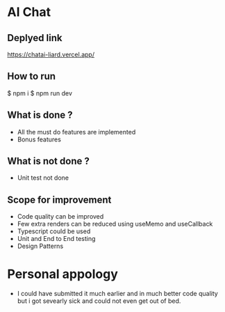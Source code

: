 # AI Chat

## Deplyed link 
https://chatai-liard.vercel.app/

## How to run 

$ npm i 
$ npm run dev 

## What is done ? 
* All the must do features are implemented
* Bonus features 

## What is not done ?
* Unit test not done

##  Scope for improvement
* Code quality can be improved
* Few extra renders can be reduced using useMemo and useCallback
* Typescript could be used
* Unit and End to End testing
* Design Patterns

# Personal appology
* I could have submitted it much earlier and in much better code quality but i got sevearly sick and could not even get out of bed.
